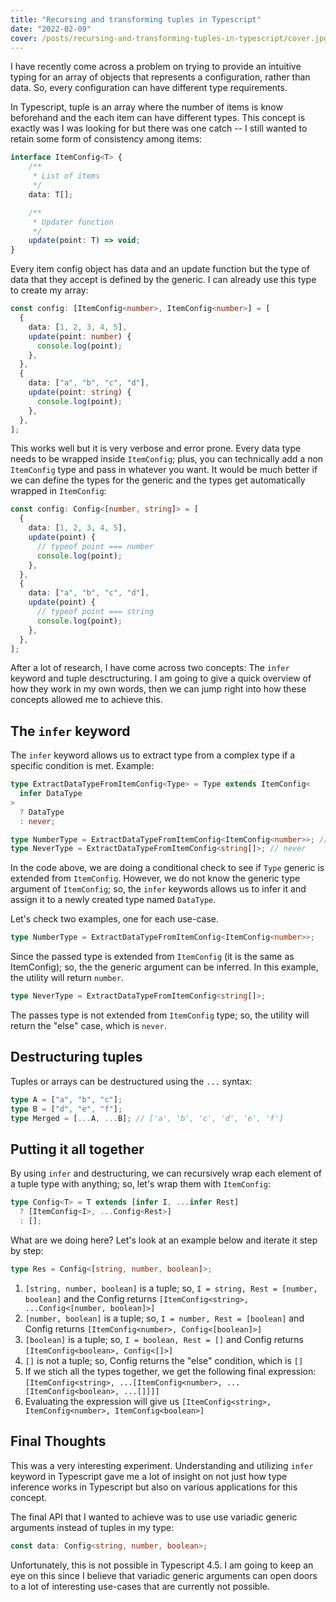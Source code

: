 ```yaml
---
title: "Recursing and transforming tuples in Typescript"
date: "2022-02-09"
cover: /posts/recursing-and-transforming-tuples-in-typescript/cover.jpg
---
```


I have recently come across a problem on trying to provide an intuitive typing
for an array of objects that represents a configuration, rather than data. So,
every configuration can have different type requirements.

In Typescript, tuple is an array where the number of items is know beforehand
and the each item can have different types. This concept is exactly was I was
looking for but there was one catch -- I still wanted to retain some form of
consistency among items:

```ts
interface ItemConfig<T> {
    /**
     * List of items
     */
    data: T[];

    /**
     * Updater function
     */
    update(point: T) => void;
}
```

Every item config object has data and an update function but the type of data
that they accept is defined by the generic. I can already use this type to
create my array:

```ts
const config: [ItemConfig<number>, ItemConfig<number>] = [
  {
    data: [1, 2, 3, 4, 5],
    update(point: number) {
      console.log(point);
    },
  },
  {
    data: ["a", "b", "c", "d"],
    update(point: string) {
      console.log(point);
    },
  },
];
```

This works well but it is very verbose and error prone. Every data type needs to
be wrapped inside `ItemConfig`; plus, you can technically add a non `ItemConfig`
type and pass in whatever you want. It would be much better if we can define the
types for the generic and the types get automatically wrapped in `ItemConfig`:

```ts
const config: Config<[number, string]> = [
  {
    data: [1, 2, 3, 4, 5],
    update(point) {
      // typeof point === number
      console.log(point);
    },
  },
  {
    data: ["a", "b", "c", "d"],
    update(point) {
      // typeof point === string
      console.log(point);
    },
  },
];
```

After a lot of research, I have come across two concepts: The `infer` keyword
and tuple desctructuring. I am going to give a quick overview of how they work
in my own words, then we can jump right into how these concepts allowed me to
achieve this.

## The `infer` keyword

The `infer` keyword allows us to extract type from a complex type if a specific
condition is met. Example:

```ts
type ExtractDataTypeFromItemConfig<Type> = Type extends ItemConfig<
  infer DataType
>
  ? DataType
  : never;

type NumberType = ExtractDataTypeFromItemConfig<ItemConfig<number>>; // == number
type NeverType = ExtractDataTypeFromItemConfig<string[]>; // never
```

In the code above, we are doing a conditional check to see if `Type` generic is
extended from `ItemConfig`. However, we do not know the generic type argument of
`ItemConfig`; so, the `infer` keywords allows us to infer it and assign it to a
newly created type named `DataType`.

Let's check two examples, one for each use-case.

```ts
type NumberType = ExtractDataTypeFromItemConfig<ItemConfig<number>>;
```

Since the passed type is extended from `ItemConfig` (it is the same as
ItemConfig); so, the the generic argument can be inferred. In this example, the
utility will return `number`.

```ts
type NeverType = ExtractDataTypeFromItemConfig<string[]>;
```

The passes type is not extended from `ItemConfig` type; so, the utility will
return the "else" case, which is `never`.

## Destructuring tuples

Tuples or arrays can be destructured using the `...` syntax:

```ts
type A = ["a", "b", "c"];
type B = ["d", "e", "f"];
type Merged = [...A, ...B]; // ['a', 'b', 'c', 'd', 'e', 'f']
```

## Putting it all together

By using `infer` and destructuring, we can recursively wrap each element of a
tuple type with anything; so, let's wrap them with `ItemConfig`:

```ts
type Config<T> = T extends [infer I, ...infer Rest]
  ? [ItemConfig<I>, ...Config<Rest>]
  : [];
```

What are we doing here? Let's look at an example below and iterate it step by
step:

```ts
type Res = Config<[string, number, boolean]>;
```

1. `[string, number, boolean]` is a tuple; so,
   `I = string, Rest = [number, boolean]` and the Config returns
   `[ItemConfig<string>, ...Config<[number, boolean]>]`
2. `[number, boolean]` is a tuple; so, `I = number, Rest = [boolean]` and Config
   returns `[ItemConfig<number>, Config<[boolean]>]`
3. `[boolean]` is a tuple; so, `I = boolean, Rest = []` and Config returns
   `[ItemConfig<boolean>, Config<[]>]`
4. `[]` is not a tuple; so, Config returns the "else" condition, which is `[]`
5. If we stich all the types together, we get the following final expression:
   `[ItemConfig<string>, ...[ItemConfig<number>, ...[ItemConfig<boolean>, ...[]]]]`
6. Evaluating the expression will give us
   `[ItemConfig<string>, ItemConfig<number>, ItemConfig<boolean>]`

## Final Thoughts

This was a very interesting experiment. Understanding and utilizing `infer`
keyword in Typescript gave me a lot of insight on not just how type inference
works in Typescript but also on various applications for this concept.

The final API that I wanted to achieve was to use use variadic generic arguments
instead of tuples in my type:

```ts
const data: Config<string, number, boolean>;
```

Unfortunately, this is not possible in Typescript 4.5. I am going to keep an eye
on this since I believe that variadic generic arguments can open doors to a lot
of interesting use-cases that are currently not possible.
